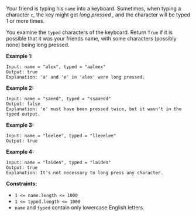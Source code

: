 Your friend is typing his `name` into a keyboard. Sometimes, when typing a
character `c`, the key might get _long pressed_ , and the character will be
typed 1 or more times.

You examine the `typed` characters of the keyboard. Return `True` if it is
possible that it was your friends name, with some characters (possibly none)
being long pressed.



**Example 1:**

    
    
    Input: name = "alex", typed = "aaleex"
    Output: true
    Explanation: 'a' and 'e' in 'alex' were long pressed.
    

**Example 2:**

    
    
    Input: name = "saeed", typed = "ssaaedd"
    Output: false
    Explanation: 'e' must have been pressed twice, but it wasn't in the typed output.
    

**Example 3:**

    
    
    Input: name = "leelee", typed = "lleeelee"
    Output: true
    

**Example 4:**

    
    
    Input: name = "laiden", typed = "laiden"
    Output: true
    Explanation: It's not necessary to long press any character.
    



**Constraints:**

  * `1 <= name.length <= 1000`
  * `1 <= typed.length <= 1000`
  * `name` and `typed` contain only lowercase English letters.


